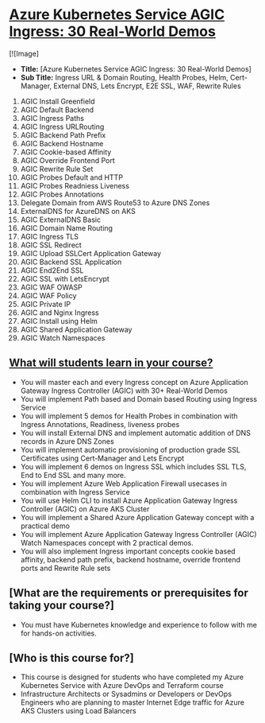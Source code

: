 # [Azure Kubernetes Service AGIC Ingress: 30 Real-World Demos](https://links.stacksimplify.com/azure-kubernetes-service-agic)

[![Image]

- **Title:** [Azure Kubernetes Service AGIC Ingress: 30 Real-World Demos]
- **Sub Title:** Ingress URL & Domain Routing, Health Probes, Helm, Cert-Manager, External DNS, Lets Encrypt, E2E SSL, WAF, Rewrite Rules

01. AGIC Install Greenfield
02. AGIC Default Backend
03. AGIC Ingress Paths
04. AGIC Ingress URLRouting
05. AGIC Backend Path Prefix
06. AGIC Backend Hostname
07. AGIC Cookie-based Affinity
08. AGIC Override Frontend Port
09. AGIC Rewrite Rule Set
10. AGIC Probes Default and HTTP
11. AGIC Probes Readniess Liveness
12. AGIC Probes Annotations
13. Delegate Domain from AWS Route53 to Azure DNS Zones
14. ExternalDNS for AzureDNS on AKS
15. AGIC ExternalDNS Basic
16. AGIC Domain Name Routing
17. AGIC Ingress TLS
18. AGIC SSL Redirect
19. AGIC Upload SSLCert Application Gateway
20. AGIC Backend SSL Application
21. AGIC End2End SSL
22. AGIC SSL with LetsEncrypt
23. AGIC WAF OWASP
24. AGIC WAF Policy
25. AGIC Private IP
26. AGIC and Nginx Ingress
27. AGIC Install using Helm
28. AGIC Shared Application Gateway
29. AGIC Watch Namespaces


## [What will students learn in your course?](https://links.stacksimplify.com/azure-kubernetes-service-agic)
- You will master each and every Ingress concept on Azure Application Gateway Ingress Controller (AGIC) with 30+ Real-World Demos
- You will implement Path based and Domain based Routing using Ingress Service
- You will implement 5 demos for Health Probes in combination with Ingress Annotations, Readiness, liveness probes
- You will install External DNS and implement automatic addition of DNS records in Azure DNS Zones
- You will implement automatic provisioning of production grade SSL Certificates using Cert-Manager and Lets Encrypt
- You will implement 6 demos on Ingress SSL which includes SSL TLS, End to End SSL and many more. 
- You will implement Azure Web Application Firewall usecases in combination with Ingress Service
- You will use Helm CLI to install Azure Application Gateway Ingress Controller (AGIC) on Azure AKS Cluster
- You will implement a Shared Azure Application Gateway concept with a practical demo
- You will implement Azure Application Gateway Ingress Controller (AGIC) Watch Namespaces concept with 2 practical demos. 
- You will also implement Ingress important concepts cookie based affinity, backend path prefix, backend hostname, override frontend ports and Rewrite Rule sets

## [What are the requirements or prerequisites for taking your course?]
- You must have Kubernetes knowledge and experience to follow with me for hands-on activities.

## [Who is this course for?]
- This course is designed for students who have completed my Azure Kubernetes Service with Azure DevOps and Terraform course
- Infrastructure Architects or Sysadmins or Developers or DevOps Engineers who are planning to master Internet Edge traffic for Azure AKS Clusters using Load Balancers




